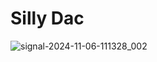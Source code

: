 # Silly Dac
![signal-2024-11-06-111328_002](https://github.com/user-attachments/assets/697e59e4-6320-4117-a5da-e22005283e86)
